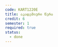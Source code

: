 ```yaml
---
code: KART1220E
title: აკადემიური წერა
credit: 6
semester: 1
required: true
status:
  - done
---
```


